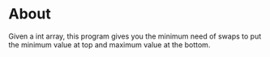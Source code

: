 # About

Given a int array, this program gives you the minimum need of swaps to put the minimum value at top and maximum value at the bottom.
